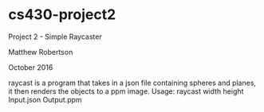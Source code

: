 # cs430-project2
Project 2 - Simple Raycaster

Matthew Robertson

October 2016

raycast is a program that takes in a json file  containing spheres and planes, it then renders the objects to a ppm image.
Usage:
raycast width height Input.json Output.ppm
